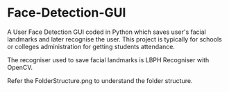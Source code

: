 # Face-Detection-GUI
A User Face Detection GUI coded in Python which saves user's facial landmarks and later recognise the user. 
This project is typically for schools or colleges administration for getting students attendance.

The recogniser used to save facial landmarks is LBPH Recogniser with OpenCV. 

Refer the FolderStructure.png to understand the folder structure.
